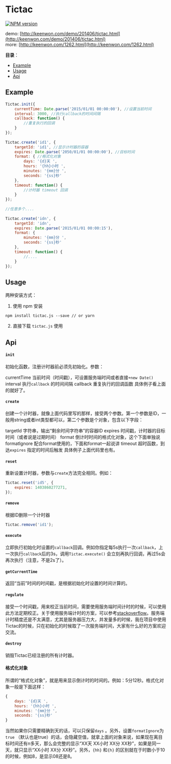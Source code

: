 # Tictac

[![NPM version][npm-image]][npm-url]

demo: [http://keenwon.com/demo/201406/tictac.html](http://keenwon.com/demo/201406/tictac.html)  
more: [http://keenwon.com/1262.html](http://keenwon.com/1262.html)

**目录**：
<!-- TOC -->

- [Example](#example)
- [Usage](#usage)
- [Api](#api)

<!-- /TOC -->

## Example

```javascript
Tictac.init({
    currentTime: Date.parse('2015/01/01 00:00:00'), //设置当前时间
    interval: 3000, //执行callback的时间间隔
    callback: function() {
        //重复执行的回调
    }
});
 
Tictac.create('id1', {
    targetId: 'id1', //显示计时器的容器
    expires: Date.parse('2050/01/01 00:00:00'), //目标时间
    format: { //格式化对象
        days: '{d}天 ',
        hours: '{hh}小时 ',
        minutes: '{mm}分 ',
        seconds: '{ss}秒'
    }, 
    timeout: function() {
        //计时器 timeout 回调
    }
});
 
//任意多个....
 
Tictac.create('idn', {
    targetId: 'idn',
    expires: Date.parse('2015/01/01 00:00:15'),
    format: {
        minutes: '{mm}分 ',
        seconds: '{ss}秒'
    },
    timeout: function() {
        //....
    }
});
```

## Usage

两种安装方式：  

1. 使用 npm 安装

```shell
npm install tictac.js --save // or yarn
```

2. 直接下载 `tictac.js` 使用

## Api

#### `init`

初始化函数，注册计时器前必须先初始化。参数：

currentTime 当前时间（时间戳），可设置服务端时间或者直接`+new Date()`
interval 执行`callback` 的时间间隔
callback 重复执行的回调函数
具体例子看上面的就好了。

#### `create`
创建一个计时器，就像上面代码里写的那样，接受两个参数。第一个参数是ID，一般用string或者int类型都可以，第二个参数是个对象，包含以下字段：

targetId 字符串，输出“剩余时间字符串”的容器ID
expires 时间戳，计时器的目标时间（或者说是过期时间）
format 倒计时时间的格式化对象，这个下面单独说
formatIgnore 配合format使用的，下面和format一起说讲
timeout 超时函数，到达`expires` 指定的时间后触发
具体例子上面代码里也有。

#### `reset`
重新设置计时器，参数与`create`方法完全相同。例如：
```javascript
Tictac.reset('id5', {
    expires: 1403860277271,
});
```

#### `remove`
根据ID删除一个计时器
```javascript
Tictac.remove('id1');
```

#### `execute`
立即执行初始化时设置的`callback`回调。例如你指定每5s执行一次`callback`，上一次执行`callback`后的3s，调用`Tictac.execute()` 会立刻再执行回调，再过5s会再次执行（注意，不是2s了）。

#### `getCurrentTime`
返回“当前”时间的时间戳，是根据初始化时设置的时间计算的。

#### `regulate`
接受一个时间戳，用来校正当前时间，需要使用服务端时间计时的时候，可以使用此方法定期校正。关于使用服务端计时的方案，可以参考[stackoverflow](http://stackoverflow.com/questions/1638337/the-best-way-to-synchronize-client-side-javascript-clock-with-server-date)。服务端计时精度还是不太满意，尤其是服务器压力大，并发量多的时候，我在项目中使用Tictac的时候，只在初始化的时候取了一次服务端时间，大家有什么好的方案欢迎交流。

#### `destroy`
销毁Tictac已经注册的所有计时器。

#### 格式化对象
所谓的“格式化对象”，就是用来显示倒计时的时间的。例如：5分12秒。格式化对象一般是下面这样：
```javascript
{
    days: '{d}天 ',
    hours: '{hh}小时 ',
    minutes: '{mm}分 ',
    seconds: '{ss}秒'
}
```
当然如果你只需要精确到天的话，可以只保留`days` 。另外，设置`formatIgnore`为`true` （默认也是true）的话，会隐藏空值，就拿上面的对象来说，如果现在离目标时间还有n多天，那么会完整的显示“XX天 XX小时 XX分 XX秒”，如果是同一天，就只显示“XX小时 XX分 XX秒”。另外，`{hh}` 和`{h}` 的区别就在于时数小于10的时候，例如8，是显示08还是8。

[npm-image]: https://img.shields.io/npm/v/tictac.js.svg?style=flat-square
[npm-url]: https://www.npmjs.com/package/tictac.js
